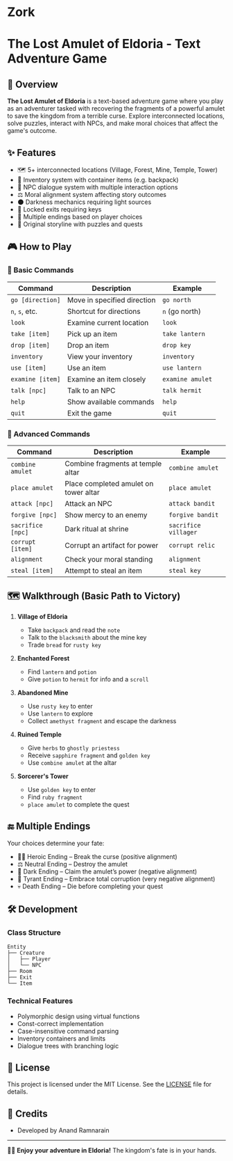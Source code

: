 # Zork

# The Lost Amulet of Eldoria - Text Adventure Game

## 🧭 Overview

**The Lost Amulet of Eldoria** is a text-based adventure game where you play as an adventurer tasked with recovering the fragments of a powerful amulet to save the kingdom from a terrible curse. Explore interconnected locations, solve puzzles, interact with NPCs, and make moral choices that affect the game's outcome.

## ✨ Features

- 🗺️ 5+ interconnected locations (Village, Forest, Mine, Temple, Tower)
- 🎒 Inventory system with container items (e.g. backpack)
- 💬 NPC dialogue system with multiple interaction options
- ⚖️ Moral alignment system affecting story outcomes
- 🌑 Darkness mechanics requiring light sources
- 🔐 Locked exits requiring keys
- 🧭 Multiple endings based on player choices
- 📜 Original storyline with puzzles and quests

## 🎮 How to Play

### 🧾 Basic Commands

| Command          | Description                     | Example           |
|------------------|---------------------------------|-------------------|
| `go [direction]` | Move in specified direction     | `go north`        |
| `n`, `s`, etc.   | Shortcut for directions         | `n` (go north)    |
| `look`           | Examine current location        | `look`            |
| `take [item]`    | Pick up an item                 | `take lantern`    |
| `drop [item]`    | Drop an item                    | `drop key`        |
| `inventory`      | View your inventory             | `inventory`       |
| `use [item]`     | Use an item                     | `use lantern`     |
| `examine [item]` | Examine an item closely         | `examine amulet`  |
| `talk [npc]`     | Talk to an NPC                  | `talk hermit`     |
| `help`           | Show available commands         | `help`            |
| `quit`           | Exit the game                   | `quit`            |

### 🧠 Advanced Commands

| Command              | Description                             | Example             |
|----------------------|-----------------------------------------|---------------------|
| `combine amulet`     | Combine fragments at temple altar       | `combine amulet`    |
| `place amulet`       | Place completed amulet on tower altar   | `place amulet`      |
| `attack [npc]`       | Attack an NPC                           | `attack bandit`     |
| `forgive [npc]`      | Show mercy to an enemy                  | `forgive bandit`    |
| `sacrifice [npc]`    | Dark ritual at shrine                   | `sacrifice villager`|
| `corrupt [item]`     | Corrupt an artifact for power           | `corrupt relic`     |
| `alignment`          | Check your moral standing               | `alignment`         |
| `steal [item]`       | Attempt to steal an item                | `steal key`         |

## 🗺️ Walkthrough (Basic Path to Victory)

1. **Village of Eldoria**
   - Take `backpack` and read the `note`
   - Talk to the `blacksmith` about the mine key
   - Trade `bread` for `rusty key`

2. **Enchanted Forest**
   - Find `lantern` and `potion`
   - Give `potion` to `hermit` for info and a `scroll`

3. **Abandoned Mine**
   - Use `rusty key` to enter
   - Use `lantern` to explore
   - Collect `amethyst fragment` and escape the darkness

4. **Ruined Temple**
   - Give `herbs` to `ghostly priestess`
   - Receive `sapphire fragment` and `golden key`
   - Use `combine amulet` at the altar

5. **Sorcerer's Tower**
   - Use `golden key` to enter
   - Find `ruby fragment`
   - `place amulet` to complete the quest

## 🔚 Multiple Endings

Your choices determine your fate:

- 🦸‍♂️ Heroic Ending – Break the curse (positive alignment)
- ⚖️ Neutral Ending – Destroy the amulet
- 🧛 Dark Ending – Claim the amulet’s power (negative alignment)
- 👑 Tyrant Ending – Embrace total corruption (very negative alignment)
- 💀 Death Ending – Die before completing your quest

## 🛠️ Development

### Class Structure

```text
Entity
├── Creature
│   ├── Player
│   └── NPC
├── Room
├── Exit
└── Item
````

### Technical Features

* Polymorphic design using virtual functions
* Const-correct implementation
* Case-insensitive command parsing
* Inventory containers and limits
* Dialogue trees with branching logic

## 📄 License

This project is licensed under the MIT License. See the [LICENSE](LICENSE) file for details.

## 🙌 Credits

* Developed by Anand Ramnarain

---

🧙‍♂️ **Enjoy your adventure in Eldoria!** The kingdom's fate is in your hands.
